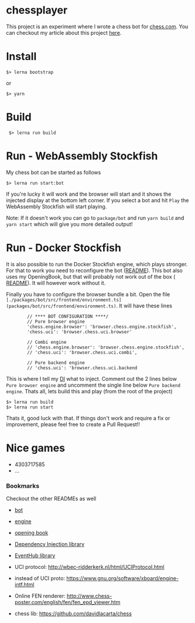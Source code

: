 # chessplayer

This project is an experiment where I wrote a chess bot for [chess.com](https://chess.com/live). You can
checkout my article about this project [here](https://medium.com/swlh/programming-a-chess-bot-for-chess-com-fa6bd7e1da76).

# Install

    $> lerna bootstrap

or

    $> yarn 

# Build

     $> lerna run build

# Run - WebAssembly Stockfish
My chess bot can be started as follows

    $> lerna run start:bot

If you're lucky it will work and the browser will start and it shows the injected display at the 
bottom left corner. If you select a bot and hit `Play` the WebAssembly Stockfish will start playing.

Note: If it doesn't work you can go to `package/bot` and run `yarn build` and `yarn start` which will
give you more detailed output!

# Run - Docker Stockfish
It is also possible to run the Docker Stockfish engine, which plays stronger. For that to work you need to reconfigure
the bot ([README](packages/bot/README.md)). This bot also uses my OpeningBook, but that will probably not work
out of the box ( [README](packages/books/README.md)). It will however work without it.

Finally you have to configure the browser bundle a bit. Open the file `[./packages/bot/src/frontend/environment.ts](packages/bot/src/frontend/environment.ts)`.
It will have these lines

            // **** BOT CONFIGURATION ****/
            // Pure browser engine
            'chess.engine.browser': 'browser.chess.engine.stockfish',
            'chess.uci': 'browser.chess.uci.browser'

            // Combi engine
            // 'chess.engine.browser': 'browser.chess.engine.stockfish',
            // 'chess.uci': 'browser.chess.uci.combi',

            // Pure backend engine
            // 'chess.uci': 'browser.chess.uci.backend

This is where I tell my [DI](https://github.com/scaljeri/di-xxl) what to inject. Comment out the 2 lines below  
`Pure browser engine` and uncomment the single line below `Pure backend engine`. Thats all, lets build this 
and play (from the root of the project)

    $> lerna run build
    $> lerna run start

Thats it, good luck with that. If things don't work and require a fix or improvement, please feel free to create a Pull Request!!

# Nice games

   * 4303717585
   * ...


### Bookmarks
Checkout the other READMEs as well

  * [bot](packages/bot/README.md)
  * [engine](packages/engines/README.md)
  * [opening book](packages/books/README.md)
  
  * [Dependency Injection library](https://github.com/scaljeri/di-xxl)
  * [EventHub library](https://github.com/scaljeri/eventhub-xxl)
  * UCI protocol: http://wbec-ridderkerk.nl/html/UCIProtocol.html
  * instead of UCI proto: https://www.gnu.org/software/xboard/engine-intf.html
  * Online FEN renderer: http://www.chess-poster.com/english/fen/fen_epd_viewer.htm
  * chess lib: https://github.com/davidlacarta/chess
